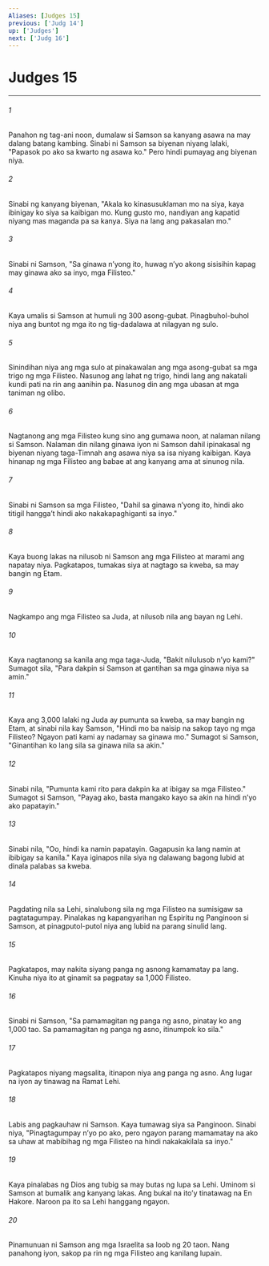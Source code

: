 ```yaml
---
Aliases: [Judges 15]
previous: ['Judg 14']
up: ['Judges']
next: ['Judg 16']
---
```

# Judges 15

***

###### 1
Panahon ng tag-ani noon, dumalaw si Samson sa kanyang asawa na may dalang batang kambing. Sinabi ni Samson sa biyenan niyang lalaki, "Papasok po ako sa kwarto ng asawa ko." Pero hindi pumayag ang biyenan niya. 

###### 2
Sinabi ng kanyang biyenan, "Akala ko kinasusuklaman mo na siya, kaya ibinigay ko siya sa kaibigan mo. Kung gusto mo, nandiyan ang kapatid niyang mas maganda pa sa kanya. Siya na lang ang pakasalan mo." 

###### 3
Sinabi ni Samson, "Sa ginawa nʼyong ito, huwag nʼyo akong sisisihin kapag may ginawa ako sa inyo, mga Filisteo." 

###### 4
Kaya umalis si Samson at humuli ng 300 asong-gubat. Pinagbuhol-buhol niya ang buntot ng mga ito ng tig-dadalawa at nilagyan ng sulo. 

###### 5
Sinindihan niya ang mga sulo at pinakawalan ang mga asong-gubat sa mga trigo ng mga Filisteo. Nasunog ang lahat ng trigo, hindi lang ang nakatali kundi pati na rin ang aanihin pa. Nasunog din ang mga ubasan at mga taniman ng olibo. 

###### 6
Nagtanong ang mga Filisteo kung sino ang gumawa noon, at nalaman nilang si Samson. Nalaman din nilang ginawa iyon ni Samson dahil ipinakasal ng biyenan niyang taga-Timnah ang asawa niya sa isa niyang kaibigan. Kaya hinanap ng mga Filisteo ang babae at ang kanyang ama at sinunog nila. 

###### 7
Sinabi ni Samson sa mga Filisteo, "Dahil sa ginawa nʼyong ito, hindi ako titigil hanggaʼt hindi ako nakakapaghiganti sa inyo." 

###### 8
Kaya buong lakas na nilusob ni Samson ang mga Filisteo at marami ang napatay niya. Pagkatapos, tumakas siya at nagtago sa kweba, sa may bangin ng Etam. 

###### 9
Nagkampo ang mga Filisteo sa Juda, at nilusob nila ang bayan ng Lehi. 

###### 10
Kaya nagtanong sa kanila ang mga taga-Juda, "Bakit nilulusob nʼyo kami?" Sumagot sila, "Para dakpin si Samson at gantihan sa mga ginawa niya sa amin." 

###### 11
Kaya ang 3,000 lalaki ng Juda ay pumunta sa kweba, sa may bangin ng Etam, at sinabi nila kay Samson, "Hindi mo ba naisip na sakop tayo ng mga Filisteo? Ngayon pati kami ay nadamay sa ginawa mo." Sumagot si Samson, "Ginantihan ko lang sila sa ginawa nila sa akin." 

###### 12
Sinabi nila, "Pumunta kami rito para dakpin ka at ibigay sa mga Filisteo." Sumagot si Samson, "Payag ako, basta mangako kayo sa akin na hindi nʼyo ako papatayin." 

###### 13
Sinabi nila, "Oo, hindi ka namin papatayin. Gagapusin ka lang namin at ibibigay sa kanila." Kaya iginapos nila siya ng dalawang bagong lubid at dinala palabas sa kweba. 

###### 14
Pagdating nila sa Lehi, sinalubong sila ng mga Filisteo na sumisigaw sa pagtatagumpay. Pinalakas ng kapangyarihan ng Espiritu ng Panginoon si Samson, at pinagputol-putol niya ang lubid na parang sinulid lang. 

###### 15
Pagkatapos, may nakita siyang panga ng asnong kamamatay pa lang. Kinuha niya ito at ginamit sa pagpatay sa 1,000 Filisteo. 

###### 16
Sinabi ni Samson, "Sa pamamagitan ng panga ng asno, pinatay ko ang 1,000 tao. Sa pamamagitan ng panga ng asno, itinumpok ko sila." 

###### 17
Pagkatapos niyang magsalita, itinapon niya ang panga ng asno. Ang lugar na iyon ay tinawag na Ramat Lehi. 

###### 18
Labis ang pagkauhaw ni Samson. Kaya tumawag siya sa Panginoon. Sinabi niya, "Pinagtagumpay nʼyo po ako, pero ngayon parang mamamatay na ako sa uhaw at mabibihag ng mga Filisteo na hindi nakakakilala sa inyo." 

###### 19
Kaya pinalabas ng Dios ang tubig sa may butas ng lupa sa Lehi. Uminom si Samson at bumalik ang kanyang lakas. Ang bukal na itoʼy tinatawag na En Hakore. Naroon pa ito sa Lehi hanggang ngayon. 

###### 20
Pinamunuan ni Samson ang mga Israelita sa loob ng 20 taon. Nang panahong iyon, sakop pa rin ng mga Filisteo ang kanilang lupain.
